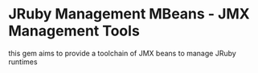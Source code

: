 JRuby Management MBeans - JMX Management Tools
==============================================

this gem aims to provide a toolchain of JMX beans to manage JRuby runtimes
